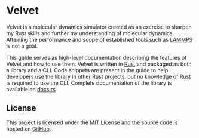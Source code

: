 # Velvet

Velvet is a molecular dynamics simulator created as an exercise to sharpen my Rust skills and further my understanding of molecular dynamics. Attaining the performance and scope of established tools such as [LAMMPS](https://lammps.sandia.gov/) is not a goal.

This guide serves as high-level documentation describing the features of Velvet and how to use them. Velvet is written in [Rust](https://www.rust-lang.org/) and packaged as both a library and a CLI. Code snippets are present in the guide to help developers use the library in other Rust projects, but no knowledge of Rust is required to use the CLI. Complete documentation of the library is available on [docs.rs](https://docs.rs/crate/velvet).

## License

This project is licensed under the [MIT License](https://choosealicense.com/licenses/mit/) and the source code is hosted on [GitHub](https://github.com/seatonullberg/velvet).